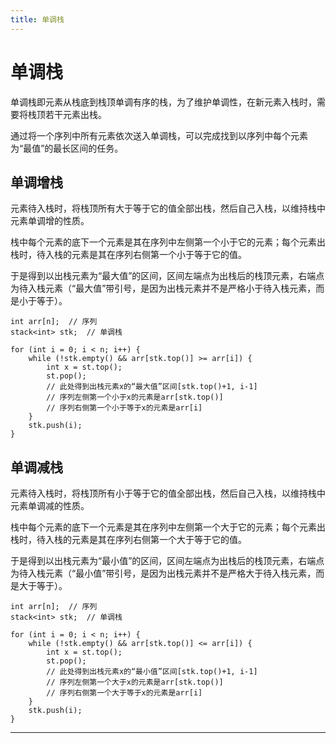 ```yaml
---
title: 单调栈
---
```


# 单调栈

<script type="text/javascript" src="/include/head.js"></script>

单调栈即元素从栈底到栈顶单调有序的栈，为了维护单调性，在新元素入栈时，需要将栈顶若干元素出栈。

通过将一个序列中所有元素依次送入单调栈，可以完成找到以序列中每个元素为“最值”的最长区间的任务。

## 单调增栈

元素待入栈时，将栈顶所有大于等于它的值全部出栈，然后自己入栈，以维持栈中元素单调增的性质。

栈中每个元素的底下一个元素是其在序列中左侧第一个小于它的元素；每个元素出栈时，待入栈的元素是其在序列右侧第一个小于等于它的值。

于是得到以出栈元素为“最大值”的区间，区间左端点为出栈后的栈顶元素，右端点为待入栈元素（“最大值”带引号，是因为出栈元素并不是严格小于待入栈元素，而是小于等于）。

```
int arr[n];  // 序列
stack<int> stk;  // 单调栈

for (int i = 0; i < n; i++) {
    while (!stk.empty() && arr[stk.top()] >= arr[i]) {
        int x = st.top();
        st.pop();
        // 此处得到出栈元素x的“最大值”区间[stk.top()+1, i-1]
        // 序列左侧第一个小于x的元素是arr[stk.top()]
        // 序列右侧第一个小于等于x的元素是arr[i]
    }
    stk.push(i);
}
```

## 单调减栈

元素待入栈时，将栈顶所有小于等于它的值全部出栈，然后自己入栈，以维持栈中元素单调减的性质。

栈中每个元素的底下一个元素是其在序列中左侧第一个大于它的元素；每个元素出栈时，待入栈的元素是其在序列右侧第一个大于等于它的值。

于是得到以出栈元素为“最小值”的区间，区间左端点为出栈后的栈顶元素，右端点为待入栈元素（“最小值”带引号，是因为出栈元素并不是严格大于待入栈元素，而是大于等于）。

```
int arr[n];  // 序列
stack<int> stk;  // 单调栈

for (int i = 0; i < n; i++) {
    while (!stk.empty() && arr[stk.top()] <= arr[i]) {
        int x = st.top();
        st.pop();
        // 此处得到出栈元素x的“最小值”区间[stk.top()+1, i-1]
        // 序列左侧第一个大于x的元素是arr[stk.top()]
        // 序列右侧第一个大于等于x的元素是arr[i]
    }
    stk.push(i);
}
```

---

<script type="text/javascript" src="/include/tail.js"></script>
